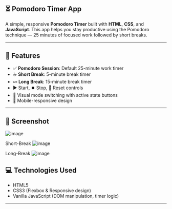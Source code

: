  ## **⏳ Pomodoro Timer App**

A simple, responsive **Pomodoro Timer** built with **HTML**, **CSS**, and **JavaScript**. This app helps you stay productive using the Pomodoro technique — 25 minutes of focused work followed by short breaks.

---

## 🚀 Features

- ✅ **Pomodoro Session**: Default 25-minute work timer
- ☕ **Short Break**: 5-minute break timer
- 💤 **Long Break**: 15-minute break timer
- ▶️ Start, ⏹️ Stop, 🔄 Reset controls
- 🎯 Visual mode switching with active state buttons
- 📱 Mobile-responsive design

---

## 📸 Screenshot
![image](https://github.com/user-attachments/assets/f85cb6de-6376-4f66-9eec-744351faaca6)

Short-Break
![image](https://github.com/user-attachments/assets/21c8f994-ab57-4067-8458-8613613b27cb)

Long-Break
![image](https://github.com/user-attachments/assets/e084703a-1bea-4d01-8fb8-8ae0a0dd13cb)



## 💻 Technologies Used

- HTML5
- CSS3 (Flexbox & Responsive design)
- Vanilla JavaScript (DOM manipulation, timer logic)

---



